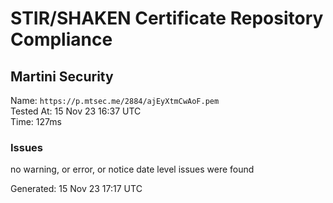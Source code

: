 # STIR/SHAKEN Certificate Repository Compliance

## Martini Security

Name: `https://p.mtsec.me/2884/ajEyXtmCwAoF.pem`\
Tested At: 15 Nov 23 16:37 UTC\
Time: 127ms

### Issues

no warning, or error, or notice date level issues were found

Generated: 15 Nov 23 17:17 UTC
